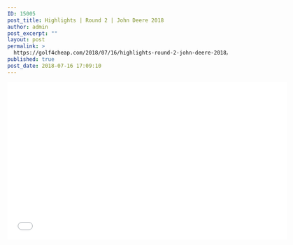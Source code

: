 ```yaml
---
ID: 15005
post_title: Highlights | Round 2 | John Deere 2018
author: admin
post_excerpt: ""
layout: post
permalink: >
  https://golf4cheap.com/2018/07/16/highlights-round-2-john-deere-2018/
published: true
post_date: 2018-07-16 17:09:10
---
```

<iframe width="640" height="360" src="//www.youtube.com/embed/IG_5-zQk-tQ" frameborder="0" allow="autoplay; encrypted-media" allowfullscreen></iframe>